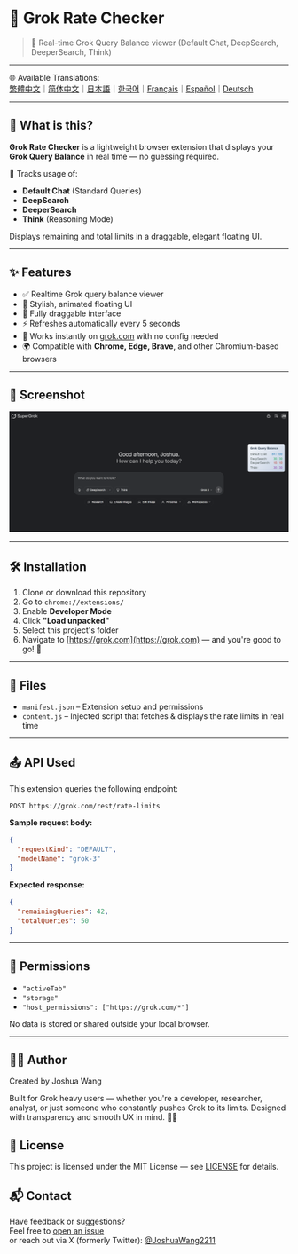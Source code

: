 # 🌟 Grok Rate Checker

> 🔎 Real-time Grok Query Balance viewer (Default Chat, DeepSearch, DeeperSearch, Think)

---

🌐 Available Translations:  
[繁體中文](./i18n/README.zh-tw.md)｜[简体中文](./i18n/README.zh-cn.md)｜[日本語](./i18n/README.ja.md)｜[한국어](./i18n/README.ko.md)｜[Français](./i18n/README.fr.md)｜[Español](./i18n/README.es.md)｜[Deutsch](./i18n/README.de.md)

---

## 📌 What is this?

**Grok Rate Checker** is a lightweight browser extension that displays your **Grok Query Balance** in real time — no guessing required.

🧠 Tracks usage of:
- **Default Chat** (Standard Queries)
- **DeepSearch**
- **DeeperSearch**
- **Think** (Reasoning Mode)

Displays remaining and total limits in a draggable, elegant floating UI.

---

## ✨ Features

- ✅ Realtime Grok query balance viewer
- 🎨 Stylish, animated floating UI
- 🧲 Fully draggable interface
- ⚡ Refreshes automatically every 5 seconds
- 🧠 Works instantly on [grok.com](https://grok.com) with no config needed
- 🌍 Compatible with **Chrome, Edge, Brave**, and other Chromium-based browsers
---

## 📸 Screenshot

![Grok Rate Checker screenshot](screenshot.png)

---

## 🛠 Installation

1. Clone or download this repository
2. Go to `chrome://extensions/`
3. Enable **Developer Mode**
4. Click **"Load unpacked"**
5. Select this project's folder
6. Navigate to [https://grok.com](https://grok.com) — and you're good to go! 🎉

---

## 🧩 Files

- `manifest.json` – Extension setup and permissions
- `content.js` – Injected script that fetches & displays the rate limits in real time

---

## 📤 API Used

This extension queries the following endpoint:

```
POST https://grok.com/rest/rate-limits
```

**Sample request body:**
```json
{
  "requestKind": "DEFAULT",
  "modelName": "grok-3"
}
```

**Expected response:**
```json
{
  "remainingQueries": 42,
  "totalQueries": 50
}
```

---

## 🔐 Permissions

- `"activeTab"`
- `"storage"`
- `"host_permissions": ["https://grok.com/*"]`

No data is stored or shared outside your local browser.

---

## 👨‍💻 Author
Created by Joshua Wang

Built for Grok heavy users — whether you're a developer, researcher, analyst, or just someone who constantly pushes Grok to its limits. Designed with transparency and smooth UX in mind. 🧠✨

## 📜 License
This project is licensed under the MIT License — see [LICENSE](./LICENSE) for details.

## 📬 Contact
Have feedback or suggestions?  
Feel free to [open an issue](https://github.com/JoshuaWang2211/grok-rate-checker/issues)  
or reach out via X (formerly Twitter): [@JoshuaWang2211](https://x.com/JoshuaWang2211)
